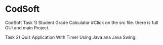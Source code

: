 # CodSoft
CodSoft 
Task 1) Student Grade Calculator
#Click on the src file. there is full GUI and main Project.

Task 2) Quiz Application With Timer Using Java ana Java Swing.

